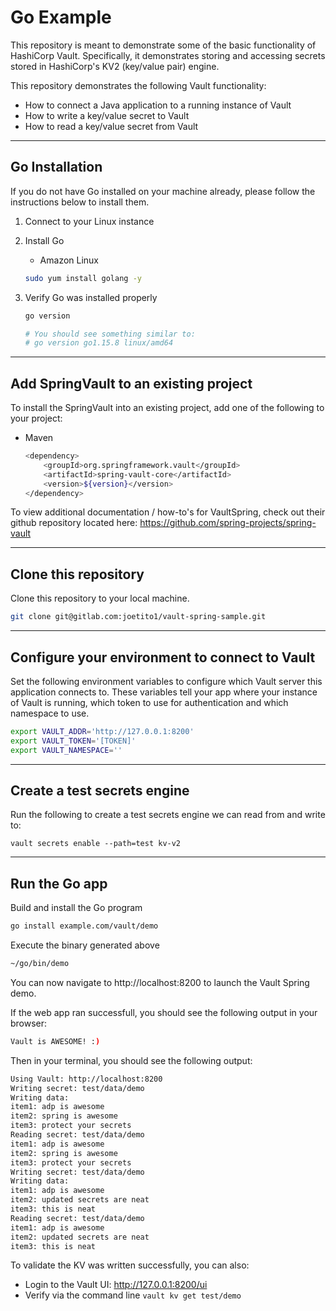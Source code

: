 # Go Example

This repository is meant to demonstrate some of the basic functionality of HashiCorp Vault. Specifically, it demonstrates storing and accessing secrets stored in HashiCorp's KV2 (key/value pair) engine. 

This repository demonstrates the following Vault functionality:

- How to connect a Java application to a running instance of Vault
- How to write a key/value secret to Vault
- How to read a key/value secret from Vault

---

## Go Installation

If you do not have Go installed on your machine already, please follow the instructions below to install them.

1) Connect to your Linux instance 

2) Install Go

    - Amazon Linux
    ```bash
    sudo yum install golang -y
    ```

3) Verify Go was installed properly

    ```bash
    go version

    # You should see something similar to:
    # go version go1.15.8 linux/amd64
    ```


---

## Add SpringVault to an existing project

To install the SpringVault into an existing project, add one of the following to your project:

- Maven
    ```bash
    <dependency>
        <groupId>org.springframework.vault</groupId>
        <artifactId>spring-vault-core</artifactId>
        <version>${version}</version>
    </dependency>
    ```

To view additional documentation / how-to's for VaultSpring, check out their github repository located here: https://github.com/spring-projects/spring-vault

---

## Clone this repository

Clone this repository to your local machine.

```bash
git clone git@gitlab.com:joetito1/vault-spring-sample.git
```

---

## Configure your environment to connect to Vault

Set the following environment variables to configure which Vault server this application connects to. These variables tell your app where your instance of Vault is running, which token to use for authentication and which namespace to use.

```bash
export VAULT_ADDR='http://127.0.0.1:8200'
export VAULT_TOKEN='[TOKEN]'
export VAULT_NAMESPACE=''
```

---

## Create a test secrets engine

Run the following to create a test secrets engine we can read from and write to:

```
vault secrets enable --path=test kv-v2
```

---

## Run the Go app

Build and install the Go program

```bash
go install example.com/vault/demo
```

Execute the binary generated above

```bash
~/go/bin/demo
```

You can now navigate to http://localhost:8200 to launch the Vault Spring demo.

If the web app ran successfull, you should see the following output in your browser:

```bash
Vault is AWESOME! :)
```

Then in your terminal, you should see the following output:

```bash
Using Vault: http://localhost:8200
Writing secret: test/data/demo
Writing data:
item1: adp is awesome
item2: spring is awesome
item3: protect your secrets
Reading secret: test/data/demo
item1: adp is awesome
item2: spring is awesome
item3: protect your secrets
Writing secret: test/data/demo
Writing data:
item1: adp is awesome
item2: updated secrets are neat
item3: this is neat
Reading secret: test/data/demo
item1: adp is awesome
item2: updated secrets are neat
item3: this is neat
```

To validate the KV was written successfully, you can also:

- Login to the Vault UI: http://127.0.0.1:8200/ui
- Verify via the command line `vault kv get test/demo`